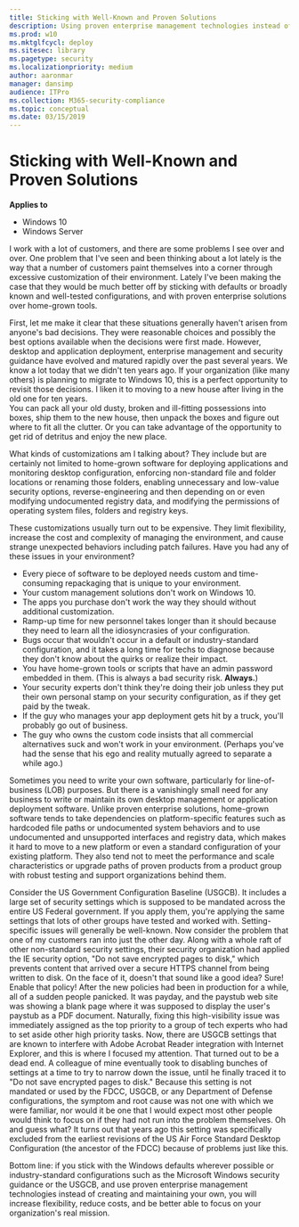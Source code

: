 ```yaml
---
title: Sticking with Well-Known and Proven Solutions 
description: Using proven enterprise management technologies instead of creating and maintaining your own will increase flexibility and reduce costs.
ms.prod: w10
ms.mktglfcycl: deploy
ms.sitesec: library
ms.pagetype: security
ms.localizationpriority: medium
author: aaronmar
manager: dansimp
audience: ITPro
ms.collection: M365-security-compliance
ms.topic: conceptual
ms.date: 03/15/2019
---
```


# Sticking with Well-Known and Proven Solutions

**Applies to**
 -   Windows 10
 -   Windows Server

I work with a lot of customers, and there are some problems I see over and over. 
One problem that I've seen and been thinking about a lot lately is the way that a number of customers paint themselves into a corner through excessive customization of their environment. 
Lately I've been making the case that they would be much better off by sticking with defaults or broadly known and well-tested configurations, and with proven enterprise solutions over home-grown tools. 

First, let me make it clear that these situations generally haven't arisen from anyone's bad decisions. 
They were reasonable choices and possibly the best options available when the decisions were first made. 
However, desktop and application deployment, enterprise management and security guidance have evolved and matured rapidly over the past several years. 
We know a lot today that we didn't ten years ago. 
If your organization (like many others) is planning to migrate to Windows 10, this is a perfect opportunity to revisit those decisions. 
I liken it to moving to a new house after living in the old one for ten years.  
You can pack all your old dusty, broken and ill-fitting possessions into boxes, ship them to the new house, then unpack the boxes and figure out where to fit all the clutter. 
Or you can take advantage of the opportunity to get rid of detritus and enjoy the new place.

What kinds of customizations am I talking about? 
They include but are certainly not limited to home-grown software for deploying applications and monitoring desktop configuration, enforcing non-standard file and folder locations or renaming those folders, enabling unnecessary and low-value security options, reverse-engineering and then depending on or even modifying undocumented registry data, and modifying the permissions of operating system files, folders and registry keys.

These customizations usually turn out to be expensive. 
They limit flexibility, increase the cost and complexity of managing the environment, and cause strange unexpected behaviors including patch failures. 
Have you had any of these issues in your environment?

- Every piece of software to be deployed needs custom and time-consuming repackaging that is unique to your environment.
- Your custom management solutions don't work on Windows 10.
- The apps you purchase don't work the way they should without additional customization.
- Ramp-up time for new personnel takes longer than it should because they need to learn all the idiosyncrasies of your configuration.
- Bugs occur that wouldn't occur in a default or industry-standard configuration, and it takes a long time for techs to diagnose because they don't know about the quirks or realize their impact.
- You have home-grown tools or scripts that have an admin password embedded in them.  (This is always a bad security risk.  **Always.**)
- Your security experts don't think they're doing their job unless they put their own personal stamp on your security configuration, as if they get paid by the tweak.
- If the guy who manages your app deployment gets hit by a truck, you'll probably go out of business.
- The guy who owns the custom code insists that all commercial alternatives suck and won't work in your environment.  (Perhaps you've had the sense that his ego and reality mutually agreed to separate a while ago.)

Sometimes you need to write your own software, particularly for line-of-business (LOB) purposes. 
But there is a vanishingly small need for any business to write or maintain its own desktop management or application deployment software. 
Unlike proven enterprise solutions, home-grown software tends to take dependencies on platform-specific features such as hardcoded file paths or undocumented system behaviors and to use undocumented and unsupported interfaces and registry data, which makes it hard to move to a new platform or even a standard configuration of your existing platform. 
They also tend not to meet the performance and scale characteristics or upgrade paths of proven products from a product group with robust testing and support organizations behind them.

Consider the US Government Configuration Baseline (USGCB). 
It includes a large set of security settings which is supposed to be mandated across the entire US Federal government. 
If you apply them, you're applying the same settings that lots of other groups have tested and worked with.
Setting-specific issues will generally be well-known. 
Now consider the problem that one of my customers ran into just the other day. 
Along with a whole raft of other non-standard security settings, their security organization had applied the IE security option, "Do not save encrypted pages to disk," which prevents content that arrived over a secure HTTPS channel from being written to disk. 
On the face of it, doesn't that sound like a good idea? 
Sure! 
Enable that policy! 
After the new policies had been in production for a while, all of a sudden people panicked. 
It was payday, and the paystub web site was showing a blank page where it was supposed to display the user's paystub as a PDF document. 
Naturally, fixing this high-visibility issue was immediately assigned as the top priority to a group of tech experts who had to set aside other high priority tasks. 
Now, there are USGCB settings that are known to interfere with Adobe Acrobat Reader integration with Internet Explorer, and this is where I focused my attention. 
That turned out to be a dead end. 
A colleague of mine eventually took to disabling bunches of settings at a time to try to narrow down the issue, until he finally traced it to "Do not save encrypted pages to disk." 
Because this setting is not mandated or used by the FDCC, USGCB, or any Department of Defense configurations, the symptom and root cause was not one with which we were familiar, nor would it be one that I would expect most other people would think to focus on if they had not run into the problem themselves. 
Oh and guess what? 
It turns out that years ago this setting was specifically excluded from the earliest revisions of the US Air Force Standard Desktop Configuration (the ancestor of the FDCC) because of problems just like this.

Bottom line: if you stick with the Windows defaults wherever possible or industry-standard configurations such as the Microsoft Windows security guidance or the USGCB, and use proven enterprise management technologies instead of creating and maintaining your own, you will increase flexibility, reduce costs, and be better able to focus on your organization's real mission.